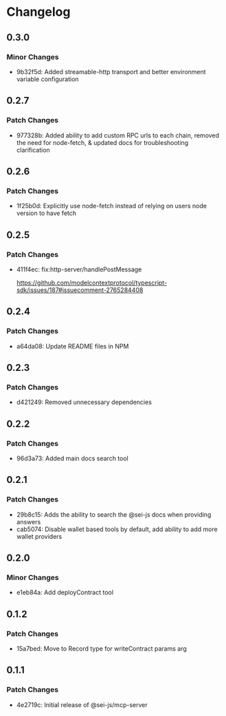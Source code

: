 # Changelog

## 0.3.0

### Minor Changes

- 9b32f5d: Added streamable-http transport and better environment variable configuration

## 0.2.7

### Patch Changes

- 977328b: Added ability to add custom RPC urls to each chain, removed the need for node-fetch, & updated docs for troubleshooting clarification

## 0.2.6

### Patch Changes

- 1f25b0d: Explicitly use node-fetch instead of relying on users node version to have fetch

## 0.2.5

### Patch Changes

- 411f4ec: fix:http-server/handlePostMessage

  https://github.com/modelcontextprotocol/typescript-sdk/issues/187#issuecomment-2765284408

## 0.2.4

### Patch Changes

- a64da08: Update README files in NPM

## 0.2.3

### Patch Changes

- d421249: Removed unnecessary dependencies

## 0.2.2

### Patch Changes

- 96d3a73: Added main docs search tool

## 0.2.1

### Patch Changes

- 29b8c15: Adds the ability to search the @sei-js docs when providing answers
- cab5074: Disable wallet based tools by default, add ability to add more wallet providers

## 0.2.0

### Minor Changes

- e1eb84a: Add deployContract tool

## 0.1.2

### Patch Changes

- 15a7bed: Move to Record type for writeContract params arg

## 0.1.1

### Patch Changes

- 4e2719c: Initial release of @sei-js/mcp-server
